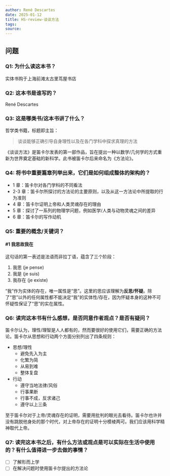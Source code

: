 ```yaml
---
author: René Descartes 
date: 2025-01-12
title: HS-review-谈谈方法
tags: 
source:
---
```


## 问题

### Q1: 为什么读这本书？

实体书购于上海前滩太古里茑屋书店

### Q2: 这本书是谁写的？

René Descartes

### Q3: 这是哪类书/这本书讲了什么？

哲学类书籍，标题即主旨：

>谈谈能够正确引导自身理性以及在各门学科中探求真理的方法

《谈谈方法》是笛卡尔发表的第一部作品，旨在提出一种以数学/几何学的方式重新为世界奠定基础的新科学。此书被笛卡尔后来命名为《方法论》。

### Q4: 将书中重要篇章列举出来，它们是如何组成整体的架构的？

- 1 章：笛卡尔对各门学科的不同看法
- 2-3 章：笛卡尔所探讨的方法论的主要原则，以及从这一方法论中所提取的行为准则
- 4 章：笛卡尔证明上帝和人类灵魂存在的理由
- 5 章：探讨了一系列的物理学问题，例如医学/人类与动物灵魂之间的差异
- 6 章：笛卡尔的写作动机

### Q5: 重要的概念/关键词？

#### #1 我思故我在

这句话的第一表述是法语而非拉丁语，蕴含了三个阶段：

1. 我思 (je pense)
2. 我是 (je suis)
3. 我存在 (je existe)

“我”作为实体的存在，唯一属性是“思”。这里的思应该理解为**反思/怀疑**。除了“思”以外的任何属性都不能决定“我”的实体性/存在，因为怀疑本身的这种不可怀疑性保证了“思”的实在属性。

### Q6: 读完这本书有什么感想，是否同意作者观点？是否有疑问？

笛卡尔认为，理性/理智是人人都有的，然而要很好的使用它们，需要正确的方法论。笛卡尔从思想和行动两个方面分别列出了四条规则：

- 思想/理性
  - 避免先入为主
  - 化繁为简
  - 从易到难
  - 整体复盘
- 行动
  - 遵守当地法律/风俗
  - 行事果断
  - 行事不成，反求诸己
  - 遵守以上三条

至于笛卡尔对于上帝/灵魂存在的证明，需要用批判的眼光去看待。笛卡尔也许并没有跳脱他身处的那个时代，对上帝存在的证明十分模棱两可。我们应该用科学精神取代上帝。

### Q7: 读完这本书之后，有什么方法或观点是可以实际在生活中使用的？有什么值得进一步去做的事情？

- [ ] 了解形而上学
- [ ] 在解决问题时使用笛卡尔提出的方法论
